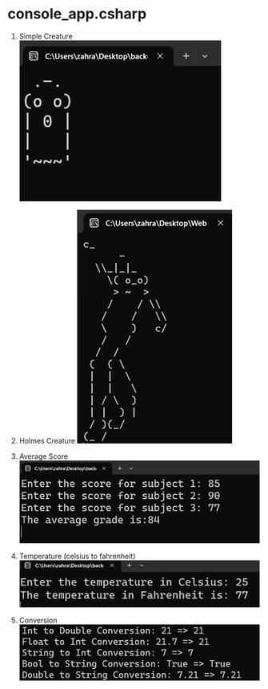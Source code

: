# console_app.csharp

1. Simple Creature
![Simple Creature](simplecreature.png)

2. Holmes Creature
![Holmes Creature](holmescreature.png)

3. Average Score 
![Average Score](average.png)

4. Temperature (celsius to fahrenheit)
![Temperature](temperature.png)

5. Conversion
![Conversion](conversion.png)